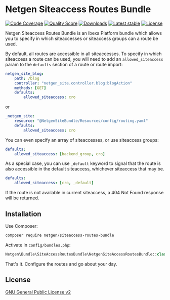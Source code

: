 Netgen Siteaccess Routes Bundle
===============================

[![Code Coverage](https://img.shields.io/codecov/c/github/netgen/NetgenSiteAccessRoutesBundle.svg?style=flat-square)](https://codecov.io/gh/netgen/NetgenSiteAccessRoutesBundle)
[![Quality Score](https://img.shields.io/scrutinizer/g/netgen/NetgenSiteAccessRoutesBundle.svg?style=flat-square)](https://scrutinizer-ci.com/g/netgen/NetgenSiteAccessRoutesBundle)
[![Downloads](https://img.shields.io/packagist/dt/netgen/siteaccess-routes-bundle.svg?style=flat-square)](https://packagist.org/packages/netgen/siteaccess-routes-bundle)
[![Latest stable](https://img.shields.io/packagist/v/netgen/siteaccess-routes-bundle.svg?style=flat-square)](https://packagist.org/packages/netgen/siteaccess-routes-bundle)
[![License](https://img.shields.io/github/license/netgen/NetgenSiteAccessRoutesBundle.svg?style=flat-square)](LICENSE)

Netgen Siteaccess Routes Bundle is an Ibexa Platform bundle which allows you to specify in which siteaccesses or siteaccess groups can a route be used.

By default, all routes are accessible in all siteaccesses. To specify in which siteaccess a route can be used, you will need to add an `allowed_siteaccess` param to the `defaults` section of a route or route import:

```yml
netgen_site_blog:
    path: /blog
    controller: "netgen_site.controller.blog:blogAction"
    methods: [GET]
    defaults:
        allowed_siteaccess: cro
```

or

```yml
_netgen_site:
    resource: "@NetgenSiteBundle/Resources/config/routing.yaml"
    defaults:
        allowed_siteaccess: cro
```

You can even specify an array of siteaccesses, or use siteaccess groups:

```yml
defaults:
    allowed_siteaccess: [backend_group, cro]
```

As a special case, you can use `_default` keyword to signal that the route is also accessible in the default siteaccess, whichever siteaccess that may be.

```yml
defaults:
    allowed_siteaccess: [cro, _default]
```

If the route is not available in current siteaccess, a 404 Not Found response will be returned.

Installation
------------

Use Composer:

```bash
composer require netgen/siteaccess-routes-bundle
```

Activate in `config/bundles.php`:

```php
Netgen\Bundle\SiteAccessRoutesBundle\NetgenSiteAccessRoutesBundle::class => ['all' => true],
```

That's it. Configure the routes and go about your day.

License
-------

[GNU General Public License v2](LICENSE)

